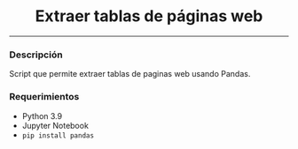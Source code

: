 <div align="center">
    <h1 align="center">Extraer tablas de páginas web</h1>
    <hr>
</div>
<div>
    <h3>Descripción</h3>
    <p>Script que permite extraer tablas de paginas web usando Pandas.</p>
</div>
<div>
    <h3>Requerimientos</h3>
    <ul>
        <li>Python 3.9</li>
        <li>Jupyter Notebook</li>
        <li><code>pip install pandas</code></li>
    </ul>
</div>